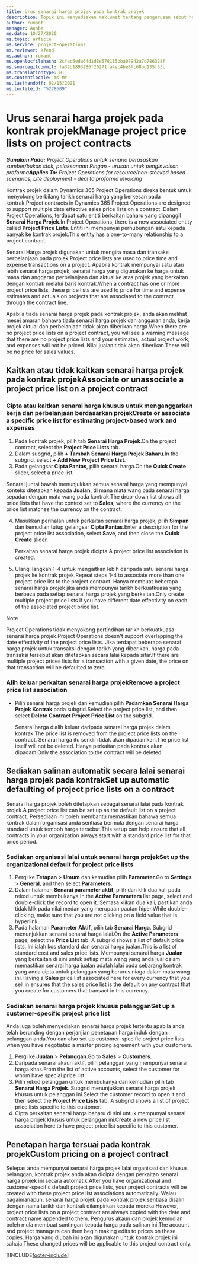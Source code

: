 ```yaml
---
title: Urus senarai harga projek pada kontrak projek
description: Topik ini menyediakan maklumat tentang pengurusan sebut harga projek pada kontrak projek.
author: rumant
manager: Annbe
ms.date: 10/27/2020
ms.topic: article
ms.service: project-operations
ms.reviewer: kfend
ms.author: rumant
ms.openlocfilehash: 2cfac6eda64d1d8e578115bba07942a7d786328f
ms.sourcegitcommit: fa32b1893286f20271fa4ec4be8fc68bd135f53c
ms.translationtype: HT
ms.contentlocale: ms-MY
ms.lasthandoff: 02/15/2021
ms.locfileid: "5278609"
---
```

# <a name="manage-project-price-lists-on-project-contracts"></a><span data-ttu-id="3cb7b-103">Urus senarai harga projek pada kontrak projek</span><span class="sxs-lookup"><span data-stu-id="3cb7b-103">Manage project price lists on project contracts</span></span>

<span data-ttu-id="3cb7b-104">_**Gunakan Pada:** Project Operations untuk senario berasaskan sumber/bukan stok, pelaksanaan Ringan - urusan untuk penginvoisan proforma_</span><span class="sxs-lookup"><span data-stu-id="3cb7b-104">_**Applies To:** Project Operations for resource/non-stocked based scenarios, Lite deployment - deal to proforma invoicing_</span></span>

<span data-ttu-id="3cb7b-105">Kontrak projek dalam Dynamics 365 Project Operations direka bentuk untuk menyokong berbilang tarikh senarai harga yang berkesan pada kontrak.</span><span class="sxs-lookup"><span data-stu-id="3cb7b-105">Project contracts in Dynamics 365 Project Operations are designed to support multiple date effective sales price lists on a contract.</span></span> <span data-ttu-id="3cb7b-106">Dalam Project Operations, terdapat satu entiti berkaitan baharu yang dipanggil **Senarai Harga Projek**.</span><span class="sxs-lookup"><span data-stu-id="3cb7b-106">In Project Operations, there is a new associated entity called **Project Price Lists**.</span></span> <span data-ttu-id="3cb7b-107">Entiti ini mempunyai perhubungan satu kepada banyak ke kontrak projek.</span><span class="sxs-lookup"><span data-stu-id="3cb7b-107">This entity has a one-to-many relationship to a project contract.</span></span>

<span data-ttu-id="3cb7b-108">Senarai Harga projek digunakan untuk mengira masa dan transaksi perbelanjaan pada projek.</span><span class="sxs-lookup"><span data-stu-id="3cb7b-108">Project price lists are used to price time and expense transactions on a project.</span></span> <span data-ttu-id="3cb7b-109">Apabila kontrak mempunyai satu atau lebih senarai harga projek, senarai harga yang digunakan ke harga untuk masa dan anggaran perbelanjaan dan aktual ke atas projek yang berkaitan dengan kontrak melalui baris kontrak.</span><span class="sxs-lookup"><span data-stu-id="3cb7b-109">When a contract has one or more project price lists, these price lists are used to price for time and expense estimates and actuals on projects that are associated to the contract through the contract line.</span></span>

<span data-ttu-id="3cb7b-110">Apabila tiada senarai harga projek pada kontrak projek, anda akan melihat mesej amaran bahawa tiada senarai harga projek dan anggaran anda, kerja projek aktual dan perbelanjaan tidak akan diberikan harga.</span><span class="sxs-lookup"><span data-stu-id="3cb7b-110">When there are no project price lists on a project contract, you will see a warning message that there are no project price lists and your estimates, actual project work, and expenses will not be priced.</span></span> <span data-ttu-id="3cb7b-111">Nilai jualan tidak akan diberikan.</span><span class="sxs-lookup"><span data-stu-id="3cb7b-111">There will be no price for sales values.</span></span>

## <a name="associate-or-unassociate-a-project-price-list-on-a-project-contract"></a><span data-ttu-id="3cb7b-112">Kaitkan atau tidak kaitkan senarai harga projek pada kontrak projek</span><span class="sxs-lookup"><span data-stu-id="3cb7b-112">Associate or unassociate a project price list on a project contract</span></span>

### <a name="create-or-associate-a-specific-price-list-for-estimating-project-based-work-and-expenses"></a><span data-ttu-id="3cb7b-113">Cipta atau kaitkan senarai harga khusus untuk menganggarkan kerja dan perbelanjaan berdasarkan projek</span><span class="sxs-lookup"><span data-stu-id="3cb7b-113">Create or associate a specific price list for estimating project-based work and expenses</span></span>

1. <span data-ttu-id="3cb7b-114">Pada kontrak projek, pilih tab **Senarai Harga Projek**.</span><span class="sxs-lookup"><span data-stu-id="3cb7b-114">On the project contract, select the **Project Price Lists** tab.</span></span>
2. <span data-ttu-id="3cb7b-115">Dalam subgrid, pilih **+ Tambah Senarai Harga Projek Baharu**.</span><span class="sxs-lookup"><span data-stu-id="3cb7b-115">In the subgrid, select **+ Add New Project Price List**.</span></span>
3. <span data-ttu-id="3cb7b-116">Pada gelangsar **Cipta Pantas**, pilih senarai harga.</span><span class="sxs-lookup"><span data-stu-id="3cb7b-116">On the **Quick Create** slider, select a price list.</span></span> 

  <span data-ttu-id="3cb7b-117">Senarai juntai bawah menunjukkan semua senarai harga yang mempunyai konteks ditetapkan kepada **Jualan**, di mana mata wang pada senarai harga sepadan dengan mata wang pada kontrak.</span><span class="sxs-lookup"><span data-stu-id="3cb7b-117">The drop-down list shows all price lists that have the context set to **Sales**, where the currency on the price list matches the currency on the contract.</span></span>
  
4. <span data-ttu-id="3cb7b-118">Masukkan perihalan untuk perkaitan senarai harga projek, pilih **Simpan** dan kemudian tutup gelangsar **Cipta Pantas**.</span><span class="sxs-lookup"><span data-stu-id="3cb7b-118">Enter a description for the project price list association, select **Save**, and then close the **Quick Create** slider.</span></span>

   <span data-ttu-id="3cb7b-119">Perkaitan senarai harga projek dicipta.</span><span class="sxs-lookup"><span data-stu-id="3cb7b-119">A project price list association is created.</span></span>
   
5. <span data-ttu-id="3cb7b-120">Ulangi langkah 1-4 untuk mengaitkan lebih daripada satu senarai harga projek ke kontrak projek.</span><span class="sxs-lookup"><span data-stu-id="3cb7b-120">Repeat steps 1-4 to associate more than one project price list to the project contract.</span></span> <span data-ttu-id="3cb7b-121">Hanya membuat beberapa senarai harga projek jika anda mempunyai tarikh berkuatkuasa yang berbeza pada setiap senarai harga projek yang berkaitan.</span><span class="sxs-lookup"><span data-stu-id="3cb7b-121">Only create multiple project price lists if you have different date effectivity on each of the associated project price list.</span></span>

> [!NOTE]
> <span data-ttu-id="3cb7b-122">Project Operations tidak menyokong pertindihan tarikh berkuatkuasa senarai harga projek.</span><span class="sxs-lookup"><span data-stu-id="3cb7b-122">Project Operations doesn't support overlapping the date effectivity of the project price lists.</span></span> <span data-ttu-id="3cb7b-123">Jika terdapat beberapa senarai harga projek untuk transaksi dengan tarikh yang diberikan, harga pada transaksi tersebut akan ditetapkan secara lalai kepada sifar.</span><span class="sxs-lookup"><span data-stu-id="3cb7b-123">If there are multiple project prices lists for a transaction with a given date, the price on that transaction will be defaulted to zero.</span></span>

### <a name="remove-a-project-price-list-association"></a><span data-ttu-id="3cb7b-124">Alih keluar perkaitan senarai harga projek</span><span class="sxs-lookup"><span data-stu-id="3cb7b-124">Remove a project price list association</span></span>

- <span data-ttu-id="3cb7b-125">Pilih senarai harga projek dan kemudian pilih **Padamkan Senarai Harga Projek Kontrak** pada subgrid.</span><span class="sxs-lookup"><span data-stu-id="3cb7b-125">Select the project price list, and then select **Delete Contract Project Price List** on the subgrid.</span></span> 

  <span data-ttu-id="3cb7b-126">Senarai harga dialih keluar daripada senarai harga projek dalam kontrak.</span><span class="sxs-lookup"><span data-stu-id="3cb7b-126">The price list is removed from the project price lists on the contract.</span></span> <span data-ttu-id="3cb7b-127">Senarai harga itu sendiri tidak akan dipadamkan.</span><span class="sxs-lookup"><span data-stu-id="3cb7b-127">The price list itself will not be deleted.</span></span> <span data-ttu-id="3cb7b-128">Hanya perkaitan pada kontrak akan dipadam.</span><span class="sxs-lookup"><span data-stu-id="3cb7b-128">Only the association to the contract will be deleted.</span></span>

## <a name="set-up-automatic-defaulting-of-project-price-lists-on-a-contract"></a><span data-ttu-id="3cb7b-129">Sediakan salinan automatik secara lalai senarai harga projek pada kontrak</span><span class="sxs-lookup"><span data-stu-id="3cb7b-129">Set up automatic defaulting of project price lists on a contract</span></span>

<span data-ttu-id="3cb7b-130">Senarai harga projek boleh ditetapkan sebagai senarai lalai pada kontrak projek.</span><span class="sxs-lookup"><span data-stu-id="3cb7b-130">A project price list can be set up as the default list on a project contract.</span></span> <span data-ttu-id="3cb7b-131">Persediaan ini boleh membantu memastikan bahawa semua kontrak dalam organisasi anda sentiasa bermula dengan senarai harga standard untuk tempoh harga tersebut.</span><span class="sxs-lookup"><span data-stu-id="3cb7b-131">This setup can help ensure that all contracts in your organization always start with a standard price list for that price period.</span></span>

### <a name="set-up-the-organizational-default-for-project-price-lists"></a><span data-ttu-id="3cb7b-132">Sediakan organisasi lalai untuk senarai harga projek</span><span class="sxs-lookup"><span data-stu-id="3cb7b-132">Set up the organizational default for project price lists</span></span>

1. <span data-ttu-id="3cb7b-133">Pergi ke **Tetapan** > **Umum** dan kemudian pilih **Parameter**.</span><span class="sxs-lookup"><span data-stu-id="3cb7b-133">Go to **Settings** > **General**, and then select **Parameters**.</span></span>
2. <span data-ttu-id="3cb7b-134">Dalam halaman **Senarai parameter aktif**, pilih dan klik dua kali pada rekod untuk membukanya.</span><span class="sxs-lookup"><span data-stu-id="3cb7b-134">In the **Active Parameters** list page, select and double-click the record to open it.</span></span> <span data-ttu-id="3cb7b-135">Semasa klikan dua kali, pastikan anda tidak klik pada nilai medan yang merupaan pautan hiper.</span><span class="sxs-lookup"><span data-stu-id="3cb7b-135">While double–clicking, make sure that you are not clicking on a field value that is hyperlink.</span></span> 
3. <span data-ttu-id="3cb7b-136">Pada halaman **Parameter Aktif**, pilih tab **Senarai Harga**. Subgrid menunjukkan senarai senarai harga lalai.</span><span class="sxs-lookup"><span data-stu-id="3cb7b-136">On the **Active Parameters** page, select the **Price List** tab. A subgrid shows a list of default price lists.</span></span> <span data-ttu-id="3cb7b-137">Ini ialah kos standard dan senarai harga jualan.</span><span class="sxs-lookup"><span data-stu-id="3cb7b-137">This is a list of standard cost and sales price lists.</span></span> <span data-ttu-id="3cb7b-138">Mempunyai senarai harga **Jualan** yang berkaitan di sini untuk setiap mata wang yang anda jual dalam memastikan senarai harga jualan adalah lalai pada sebarang kontrak yang anda cipta untuk pelanggan yang berurus niaga dalam mata wang ini.</span><span class="sxs-lookup"><span data-stu-id="3cb7b-138">Having a **Sales** price list associated here for every currency that you sell in ensures that the sales price list is the default on any contract that you create for customers that transact in this currency.</span></span>

### <a name="set-up-a-customer-specific-project-price-list"></a><span data-ttu-id="3cb7b-139">Sediakan senarai harga projek khusus pelanggan</span><span class="sxs-lookup"><span data-stu-id="3cb7b-139">Set up a customer-specific project price list</span></span>

<span data-ttu-id="3cb7b-140">Anda juga boleh menyediakan senarai harga projek tertentu apabila anda telah berunding dengan perjanjian penetapan harga induk dengan pelanggan anda.</span><span class="sxs-lookup"><span data-stu-id="3cb7b-140">You can also set up customer–specific project price lists when you have negotiated a master pricing agreement with your customers.</span></span>

1. <span data-ttu-id="3cb7b-141">Pergi ke **Jualan** > **Pelanggan**.</span><span class="sxs-lookup"><span data-stu-id="3cb7b-141">Go to **Sales** > **Customers**.</span></span>
2. <span data-ttu-id="3cb7b-142">Daripada senarai akaun aktif, pilih pelanggan yang mempunyai senarai harga khas.</span><span class="sxs-lookup"><span data-stu-id="3cb7b-142">From the list of active accounts, select the customer for whom have special price list.</span></span>
3. <span data-ttu-id="3cb7b-143">Pilih rekod pelanggan untuk membukanya dan kemudian pilih tab **Senarai Harga Projek**. Subgrid menunjukkan senarai harga projek khusus untuk pelanggan ini.</span><span class="sxs-lookup"><span data-stu-id="3cb7b-143">Select the customer record to open it and then select the **Project Price Lists** tab. A subgrid shows a list of project price lists specific to this customer.</span></span> 
4. <span data-ttu-id="3cb7b-144">Cipta perkaitan senarai harga baharu di sini untuk mempunyai senarai harga projek khusus untuk pelanggan ini.</span><span class="sxs-lookup"><span data-stu-id="3cb7b-144">Create a new price list association here to have project price list specific to this customer.</span></span>

## <a name="custom-pricing-on-a-project-contract"></a><span data-ttu-id="3cb7b-145">Penetapan harga tersuai pada kontrak projek</span><span class="sxs-lookup"><span data-stu-id="3cb7b-145">Custom pricing on a project contract</span></span>

<span data-ttu-id="3cb7b-146">Selepas anda mempunyai senarai harga projek lalai organisasi dan khusus pelanggan, kontrak projek anda akan dicipta dengan perkaitan senarai harga projek ini secara automatik.</span><span class="sxs-lookup"><span data-stu-id="3cb7b-146">After you have organizational and customer-specific default project price lists, your project contracts will be created with these project price list associations automatically.</span></span> <span data-ttu-id="3cb7b-147">Walau bagaimanapun, senarai harga projek pada kontrak projek sentiasa disalin dengan nama tarikh dan kontrak dilampirkan kepada mereka.</span><span class="sxs-lookup"><span data-stu-id="3cb7b-147">However, project price lists on a project contract are always copied with the date and contract name appended to them.</span></span> <span data-ttu-id="3cb7b-148">Pengurus akaun dan projek kemudian boleh mula membuat suntingan kepada harga pada salinan ini.</span><span class="sxs-lookup"><span data-stu-id="3cb7b-148">The account and project managers can then begin making edits to prices on these copies.</span></span> <span data-ttu-id="3cb7b-149">Harga yang diubah ini akan digunakan untuk kontrak projek ini sahaja.</span><span class="sxs-lookup"><span data-stu-id="3cb7b-149">These changed prices will be applicable to this project contract only.</span></span>


[!INCLUDE[footer-include](../includes/footer-banner.md)]